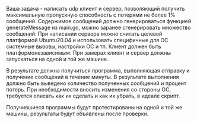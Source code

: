 Ваша задача - написать udp клиент и сервер, позволяющий получить максимальную пропускную способность с потерями не более 1% сообщений. Содержимое сообщений должно генерироваться функцией generateMessage из main.go, можно заранее сгенерировать множество сообщений. При написании сервера можно считать целевой платформой Ubuntu20.04 и использовать специфичные для ОС системные вызовы, настройки ОС и тп. Клиент должен быть платформонезависимым. При замерах клиент и сервер должны запускаться на одной и той же машине.

В результате должна получиться программа, выполняющая отправку и получение сообщений в течение минуты. В результате выполнения должно быть выведено количество полученных сообщений и процент потерь. При необходимости вносить изменения со стороны ОС, требуется описать как их сделать и как их убрать, в идеале скрипт.

Получившиеся программы будут протестированы на одной и той же машины, результаты будут объявлены после проверки.